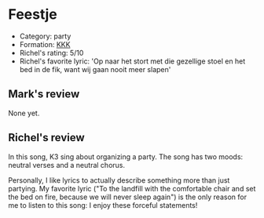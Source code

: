 # Feestje

 * Category: party
 * Formation: [KKK](Kkk.md)
 * Richel's rating: 5/10
 * Richel's favorite lyric: 'Op naar het stort met die gezellige stoel en het bed in de fik, want wij gaan nooit meer slapen'

## Mark's review

None yet.

## Richel's review

In this song, K3 sing about organizing a party. The song has two moods:
neutral verses and a neutral chorus.

Personally, I like lyrics to actually describe something more than just
partying. My favorite lyric ("To the landfill with the comfortable chair
and set the bed on fire, because we will never sleep again") is the only
reason for me to listen to this song: I enjoy these forceful statements!
